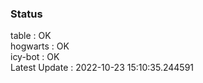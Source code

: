 ### Status


table : OK  
hogwarts : OK  
icy-bot : OK  
Latest Update : 2022-10-23 15:10:35.244591
